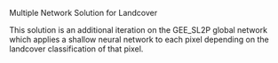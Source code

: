 Multiple Network Solution for Landcover

This solution is an additional iteration on the GEE_SL2P global network which applies a shallow neural network to each pixel depending on the landcover classification of that pixel. 
